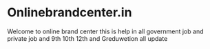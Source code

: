 # Onlinebrandcenter.in
Welcome to online brand center this is help in all government job and private job and 9th 10th 12th and Greduwetion all update 
